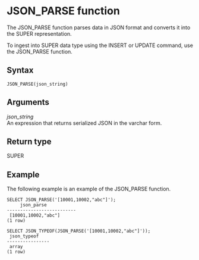 # JSON\_PARSE function<a name="JSON_PARSE"></a>

The JSON\_PARSE function parses data in JSON format and converts it into the SUPER representation\. 

To ingest into SUPER data type using the INSERT or UPDATE command, use the JSON\_PARSE function\.

## Syntax<a name="JSON_PARSE-synopsis"></a>

```
JSON_PARSE(json_string)
```

## Arguments<a name="JSON_PARSE-arguments"></a>

 *json\_string*  
An expression that returns serialized JSON in the varchar form\. 

## Return type<a name="JSON_PARSE-return"></a>

SUPER

## Example<a name="JSON_PARSE-examples"></a>

The following example is an example of the JSON\_PARSE function\.

```
SELECT JSON_PARSE('[10001,10002,"abc"]');
     json_parse
--------------------------
 [10001,10002,"abc"]
(1 row)
```

```
SELECT JSON_TYPEOF(JSON_PARSE('[10001,10002,"abc"]'));
 json_typeof
----------------
 array
(1 row)
```